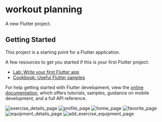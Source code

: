 # workout planning

A new Flutter project.

## Getting Started

This project is a starting point for a Flutter application.

A few resources to get you started if this is your first Flutter project:

- [Lab: Write your first Flutter app](https://docs.flutter.dev/get-started/codelab)
- [Cookbook: Useful Flutter samples](https://docs.flutter.dev/cookbook)

For help getting started with Flutter development, view the
[online documentation](https://docs.flutter.dev/), which offers tutorials,
samples, guidance on mobile development, and a full API reference.

![exercise_details_page](https://github.com/user-attachments/assets/79cb2595-67e0-4383-ab33-e534e743791a)
![profile_page](https://github.com/user-attachments/assets/9351cf80-77ad-49c5-b630-19d15d76823c)
![home_page](https://github.com/user-attachments/assets/6c583475-b1f9-4dc5-837e-47839c69fc0b)
![favorite_page](https://github.com/user-attachments/assets/28a406a7-4e52-4f69-84a8-3bafa7e36e46)
![equipment_details_page](https://github.com/user-attachments/assets/29dbac65-23e7-4eec-b7e3-7d159f7de7fb)
![add_exercise_equipment_page](https://github.com/user-attachments/assets/2eecb89e-e16f-409c-9f26-2c4d2a6a21e0)
